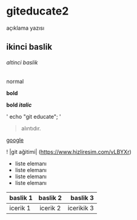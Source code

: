 # giteducate2
açıklama yazısı

## ikinci baslik 
###### altinci baslik 

normal

**bold**

**bold _italic_**

' echo "git educate"; '

> alıntıdır.

[google](http://google.com)

! |git ağitimi| (https://www.hizliresim.com/vLBYXr)

- liste elemanı
- liste elemanı
- liste elemanı
- liste elemanı

| baslik 1 | baslik 2 |baslik 3|
| :--- | :---: |---:|
| icerik 1 | icerik 2 |icerikik 3|

